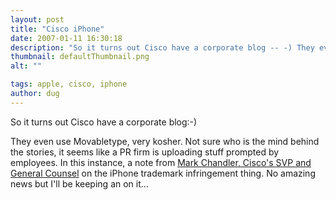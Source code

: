 ```yaml
---
layout: post
title: "Cisco iPhone"
date: 2007-01-11 16:30:18
description: "So it turns out Cisco have a corporate blog -- -) They even use Movabletype, very kosher. Not sure who is the mind behind the stories, it seems like a PR firm is uploading stuff prompted by employees. In this instance, a&#8230;"
thumbnail: defaultThumbnail.png
alt: ""

tags: apple, cisco, iphone
author: dug
---
```


<p>So it turns out Cisco have a corporate blog:-) </p>

<p>They even use Movabletype, very kosher. Not sure who is the mind behind the stories, it seems like a PR firm is uploading stuff prompted by employees. In this instance, a note from <a title="News@Cisco Notes" href="http://blogs.cisco.com/news/">Mark Chandler, Cisco's <span class="caps">SVP </span>and General Counsel</a> on the iPhone trademark infringement thing. No amazing news but I'll be keeping an on it...</p>
